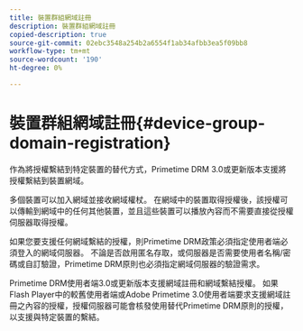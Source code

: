 ```yaml
---
title: 裝置群組網域註冊
description: 裝置群組網域註冊
copied-description: true
source-git-commit: 02ebc3548a254b2a6554f1ab34afbb3ea5f09bb8
workflow-type: tm+mt
source-wordcount: '190'
ht-degree: 0%

---
```


# 裝置群組網域註冊{#device-group-domain-registration}

作為將授權繫結到特定裝置的替代方式，Primetime DRM 3.0或更新版本支援將授權繫結到裝置網域。

多個裝置可以加入網域並接收網域權杖。 在網域中的裝置取得授權後，該授權可以傳輸到網域中的任何其他裝置，並且這些裝置可以播放內容而不需要直接從授權伺服器取得授權。

如果您要支援任何網域繫結的授權，則Primetime DRM政策必須指定使用者端必須登入的網域伺服器。 不論是否啟用匿名存取，或伺服器是否需要使用者名稱/密碼或自訂驗證，Primetime DRM原則也必須指定網域伺服器的驗證需求。

Primetime DRM使用者端3.0或更新版本支援網域註冊和網域繫結授權。 如果Flash Player中的較舊使用者端或Adobe Primetime 3.0使用者端要求支援網域註冊之內容的授權，授權伺服器可能會核發使用替代Primetime DRM原則的授權，以支援與特定裝置的繫結。
